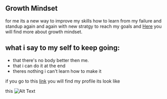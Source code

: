 ## Growth Mindset

for me its a new way to improve my skills how to learn from my failure and standup again and again with new stratgy to reach my goals and [Here](https://www.atlassian.com/blog/inside-atlassian/growth-mindsetd) you will find more about growth mindset.

## what i say to my self to keep going:
 - that there's no body better then me.
 - that i can do it at the end
 - theres nothing i can't learn how to make it


if you go to this [link](https://github.com/YazanAlaiwah) you will find my profile its look like 

this ![Alt Text](https://discoverpraxis.com/wp-content/uploads/screenshot_2018-03-28_2054x1306.png)
 
